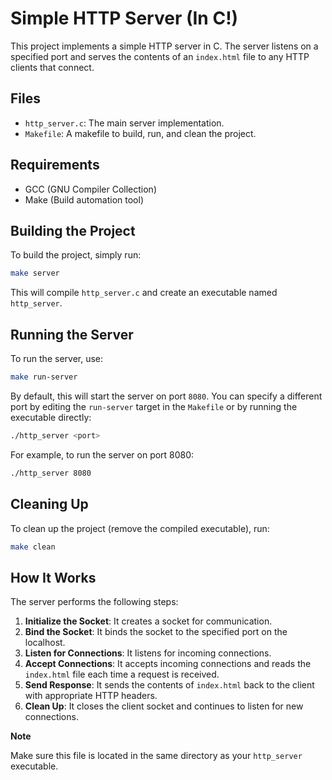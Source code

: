 # Simple HTTP Server (In C!)

This project implements a simple HTTP server in C. The server listens on a specified port and serves the contents of an `index.html` file to any HTTP clients that connect.

## Files

- `http_server.c`: The main server implementation.
- `Makefile`: A makefile to build, run, and clean the project.

## Requirements

- GCC (GNU Compiler Collection)
- Make (Build automation tool)

## Building the Project

To build the project, simply run:

```sh
make server
```

This will compile `http_server.c` and create an executable named `http_server`.

## Running the Server

To run the server, use:

```sh
make run-server
```

By default, this will start the server on port `8080`. You can specify a different port by editing the `run-server` target in the `Makefile` or by running the executable directly:

```sh
./http_server <port>
```

For example, to run the server on port 8080:

```sh
./http_server 8080
```

## Cleaning Up

To clean up the project (remove the compiled executable), run:

```sh
make clean
```

## How It Works

The server performs the following steps:

1. **Initialize the Socket**: It creates a socket for communication.
2. **Bind the Socket**: It binds the socket to the specified port on the localhost.
3. **Listen for Connections**: It listens for incoming connections.
4. **Accept Connections**: It accepts incoming connections and reads the `index.html` file each time a request is received.
5. **Send Response**: It sends the contents of `index.html` back to the client with appropriate HTTP headers.
6. **Clean Up**: It closes the client socket and continues to listen for new connections.

**Note**

Make sure this file is located in the same directory as your `http_server` executable.